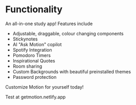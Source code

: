 # Functionality
An all-in-one study app! Features include
- Adjustable, draggable, colour changing components
- Stickynotes
- AI "Ask Motion" copilot
- Spotify Integration
- Pomodoro Timers
- Inspirational Quotes
- Room sharing
- Custom Backgrounds with beautiful preinstalled themes
- Password protection

Customize Motion for yourself today!

Test at getmotion.netlify.app
